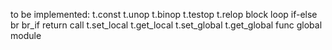 to be implemented:
t.const
t.unop
t.binop
t.testop
t.relop
block
loop
if-else
br
br_if
return
call
t.set_local
t.get_local
t.set_global
t.get_global
func
global
module
